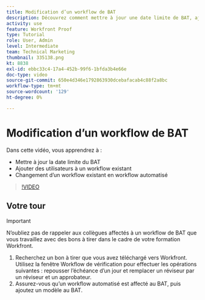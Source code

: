 ```yaml
---
title: Modification d’un workflow de BAT
description: Découvrez comment mettre à jour une date limite de BAT, ajouter des utilisateurs à un workflow existant et basculer un workflow existant vers un workflow automatisé dans [!DNL  Workfront].
activity: use
feature: Workfront Proof
type: Tutorial
role: User, Admin
level: Intermediate
team: Technical Marketing
thumbnail: 335138.png
kt: 8838
exl-id: ebbc33c4-17a4-452b-99f6-1bfda3b4e66e
doc-type: video
source-git-commit: 650e4d346e1792863930dcebafacab4c88f2a8bc
workflow-type: tm+mt
source-wordcount: '129'
ht-degree: 0%

---
```


# Modification d’un workflow de BAT

Dans cette vidéo, vous apprendrez à :

* Mettre à jour la date limite du BAT
* Ajouter des utilisateurs à un workflow existant
* Changement d’un workflow existant en workflow automatisé

>[!VIDEO](https://video.tv.adobe.com/v/335138/?quality=12&learn=on)

## Votre tour

>[!IMPORTANT]
>
>N’oubliez pas de rappeler aux collègues affectés à un workflow de BAT que vous travaillez avec des bons à tirer dans le cadre de votre formation Workfront.

1. Recherchez un bon à tirer que vous avez téléchargé vers Workfront. Utilisez la fenêtre Workflow de vérification pour effectuer les opérations suivantes : repousser l’échéance d’un jour et remplacer un réviseur par un réviseur et un approbateur.
1. Assurez-vous qu’un workflow automatisé est affecté au BAT, puis ajoutez un modèle au BAT.



<!--
## Learn more
* Add stages and users to an automated workflow on a proof
* Convert a basic workflow to an automated workflow on a proof
* Create or edit an automated workflow for an existing proof
* Edit proof stages and reviewers
-->
